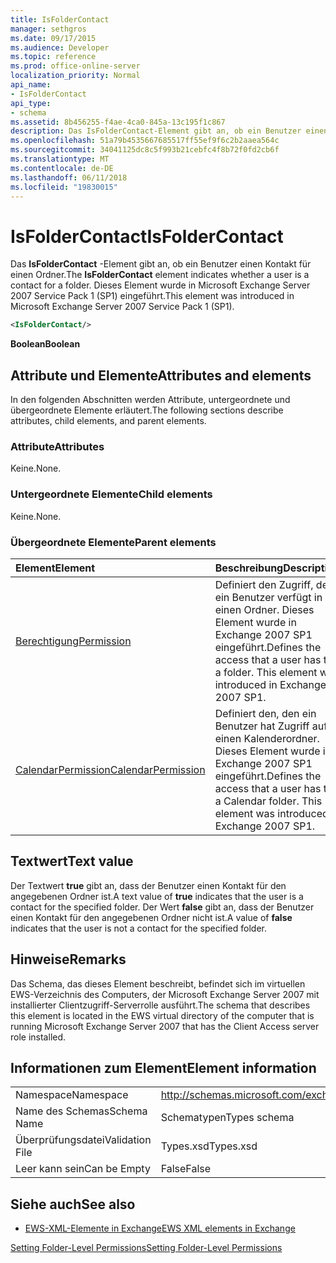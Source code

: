 ```yaml
---
title: IsFolderContact
manager: sethgros
ms.date: 09/17/2015
ms.audience: Developer
ms.topic: reference
ms.prod: office-online-server
localization_priority: Normal
api_name:
- IsFolderContact
api_type:
- schema
ms.assetid: 8b456255-f4ae-4ca0-845a-13c195f1c867
description: Das IsFolderContact-Element gibt an, ob ein Benutzer einen Kontakt für einen Ordner. Dieses Element wurde in Microsoft Exchange Server 2007 Service Pack 1 (SP1) eingeführt.
ms.openlocfilehash: 51a79b4535667685517ff55ef9f6c2b2aaea564c
ms.sourcegitcommit: 34041125dc8c5f993b21cebfc4f8b72f0fd2cb6f
ms.translationtype: MT
ms.contentlocale: de-DE
ms.lasthandoff: 06/11/2018
ms.locfileid: "19830015"
---
```

# <a name="isfoldercontact"></a><span data-ttu-id="d0020-104">IsFolderContact</span><span class="sxs-lookup"><span data-stu-id="d0020-104">IsFolderContact</span></span>

<span data-ttu-id="d0020-105">Das **IsFolderContact** -Element gibt an, ob ein Benutzer einen Kontakt für einen Ordner.</span><span class="sxs-lookup"><span data-stu-id="d0020-105">The **IsFolderContact** element indicates whether a user is a contact for a folder.</span></span> <span data-ttu-id="d0020-106">Dieses Element wurde in Microsoft Exchange Server 2007 Service Pack 1 (SP1) eingeführt.</span><span class="sxs-lookup"><span data-stu-id="d0020-106">This element was introduced in Microsoft Exchange Server 2007 Service Pack 1 (SP1).</span></span> 
  
```xml
<IsFolderContact/>
```

 <span data-ttu-id="d0020-107">**Boolean**</span><span class="sxs-lookup"><span data-stu-id="d0020-107">**Boolean**</span></span>
## <a name="attributes-and-elements"></a><span data-ttu-id="d0020-108">Attribute und Elemente</span><span class="sxs-lookup"><span data-stu-id="d0020-108">Attributes and elements</span></span>

<span data-ttu-id="d0020-109">In den folgenden Abschnitten werden Attribute, untergeordnete und übergeordnete Elemente erläutert.</span><span class="sxs-lookup"><span data-stu-id="d0020-109">The following sections describe attributes, child elements, and parent elements.</span></span>
  
### <a name="attributes"></a><span data-ttu-id="d0020-110">Attribute</span><span class="sxs-lookup"><span data-stu-id="d0020-110">Attributes</span></span>

<span data-ttu-id="d0020-111">Keine.</span><span class="sxs-lookup"><span data-stu-id="d0020-111">None.</span></span>
  
### <a name="child-elements"></a><span data-ttu-id="d0020-112">Untergeordnete Elemente</span><span class="sxs-lookup"><span data-stu-id="d0020-112">Child elements</span></span>

<span data-ttu-id="d0020-113">Keine.</span><span class="sxs-lookup"><span data-stu-id="d0020-113">None.</span></span>
  
### <a name="parent-elements"></a><span data-ttu-id="d0020-114">Übergeordnete Elemente</span><span class="sxs-lookup"><span data-stu-id="d0020-114">Parent elements</span></span>

|<span data-ttu-id="d0020-115">**Element**</span><span class="sxs-lookup"><span data-stu-id="d0020-115">**Element**</span></span>|<span data-ttu-id="d0020-116">**Beschreibung**</span><span class="sxs-lookup"><span data-stu-id="d0020-116">**Description**</span></span>|
|:-----|:-----|
|[<span data-ttu-id="d0020-117">Berechtigung</span><span class="sxs-lookup"><span data-stu-id="d0020-117">Permission</span></span>](permission.md) <br/> |<span data-ttu-id="d0020-p103">Definiert den Zugriff, den ein Benutzer verfügt in einen Ordner. Dieses Element wurde in Exchange 2007 SP1 eingeführt.</span><span class="sxs-lookup"><span data-stu-id="d0020-p103">Defines the access that a user has to a folder. This element was introduced in Exchange 2007 SP1.</span></span>  <br/> |
|[<span data-ttu-id="d0020-120">CalendarPermission</span><span class="sxs-lookup"><span data-stu-id="d0020-120">CalendarPermission</span></span>](calendarpermission.md) <br/> |<span data-ttu-id="d0020-p104">Definiert den, den ein Benutzer hat Zugriff auf einen Kalenderordner. Dieses Element wurde in Exchange 2007 SP1 eingeführt.</span><span class="sxs-lookup"><span data-stu-id="d0020-p104">Defines the access that a user has to a Calendar folder. This element was introduced in Exchange 2007 SP1.</span></span>  <br/> |
   
## <a name="text-value"></a><span data-ttu-id="d0020-123">Textwert</span><span class="sxs-lookup"><span data-stu-id="d0020-123">Text value</span></span>

<span data-ttu-id="d0020-124">Der Textwert **true** gibt an, dass der Benutzer einen Kontakt für den angegebenen Ordner ist.</span><span class="sxs-lookup"><span data-stu-id="d0020-124">A text value of **true** indicates that the user is a contact for the specified folder.</span></span> <span data-ttu-id="d0020-125">Der Wert **false** gibt an, dass der Benutzer einen Kontakt für den angegebenen Ordner nicht ist.</span><span class="sxs-lookup"><span data-stu-id="d0020-125">A value of **false** indicates that the user is not a contact for the specified folder.</span></span> 
  
## <a name="remarks"></a><span data-ttu-id="d0020-126">Hinweise</span><span class="sxs-lookup"><span data-stu-id="d0020-126">Remarks</span></span>

<span data-ttu-id="d0020-127">Das Schema, das dieses Element beschreibt, befindet sich im virtuellen EWS-Verzeichnis des Computers, der Microsoft Exchange Server 2007 mit installierter Clientzugriff-Serverrolle ausführt.</span><span class="sxs-lookup"><span data-stu-id="d0020-127">The schema that describes this element is located in the EWS virtual directory of the computer that is running Microsoft Exchange Server 2007 that has the Client Access server role installed.</span></span>
  
## <a name="element-information"></a><span data-ttu-id="d0020-128">Informationen zum Element</span><span class="sxs-lookup"><span data-stu-id="d0020-128">Element information</span></span>

|||
|:-----|:-----|
|<span data-ttu-id="d0020-129">Namespace</span><span class="sxs-lookup"><span data-stu-id="d0020-129">Namespace</span></span>  <br/> |http://schemas.microsoft.com/exchange/services/2006/types  <br/> |
|<span data-ttu-id="d0020-130">Name des Schemas</span><span class="sxs-lookup"><span data-stu-id="d0020-130">Schema Name</span></span>  <br/> |<span data-ttu-id="d0020-131">Schematypen</span><span class="sxs-lookup"><span data-stu-id="d0020-131">Types schema</span></span>  <br/> |
|<span data-ttu-id="d0020-132">Überprüfungsdatei</span><span class="sxs-lookup"><span data-stu-id="d0020-132">Validation File</span></span>  <br/> |<span data-ttu-id="d0020-133">Types.xsd</span><span class="sxs-lookup"><span data-stu-id="d0020-133">Types.xsd</span></span>  <br/> |
|<span data-ttu-id="d0020-134">Leer kann sein</span><span class="sxs-lookup"><span data-stu-id="d0020-134">Can be Empty</span></span>  <br/> |<span data-ttu-id="d0020-135">False</span><span class="sxs-lookup"><span data-stu-id="d0020-135">False</span></span>  <br/> |
   
## <a name="see-also"></a><span data-ttu-id="d0020-136">Siehe auch</span><span class="sxs-lookup"><span data-stu-id="d0020-136">See also</span></span>



- [<span data-ttu-id="d0020-137">EWS-XML-Elemente in Exchange</span><span class="sxs-lookup"><span data-stu-id="d0020-137">EWS XML elements in Exchange</span></span>](ews-xml-elements-in-exchange.md)


[<span data-ttu-id="d0020-138">Setting Folder-Level Permissions</span><span class="sxs-lookup"><span data-stu-id="d0020-138">Setting Folder-Level Permissions</span></span>](http://msdn.microsoft.com/library/c7530e86-5112-401c-b10a-9c054ae59f07%28Office.15%29.aspx)

